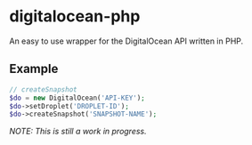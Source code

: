 # digitalocean-php

An easy to use wrapper for the DigitalOcean API written in PHP.

## Example
```php
// createSnapshot
$do = new DigitalOcean('API-KEY');
$do->setDroplet('DROPLET-ID');
$do->createSnapshot('SNAPSHOT-NAME');
```

*NOTE: This is still a work in progress.*